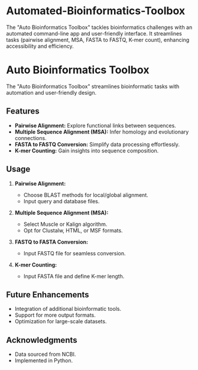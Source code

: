 # Automated-Bioinformatics-Toolbox
The "Auto Bioinformatics Toolbox" tackles bioinformatics challenges with an automated command-line app and user-friendly interface. It streamlines tasks (pairwise alignment, MSA, FASTA to FASTQ, K-mer count), enhancing accessibility and efficiency.
# Auto Bioinformatics Toolbox

The "Auto Bioinformatics Toolbox" streamlines bioinformatic tasks with automation and user-friendly design.

## Features
- **Pairwise Alignment:** Explore functional links between sequences.
- **Multiple Sequence Alignment (MSA):** Infer homology and evolutionary connections.
- **FASTA to FASTQ Conversion:** Simplify data processing effortlessly.
- **K-mer Counting:** Gain insights into sequence composition.

## Usage
1. **Pairwise Alignment:**
   - Choose BLAST methods for local/global alignment.
   - Input query and database files.

2. **Multiple Sequence Alignment (MSA):**
   - Select Muscle or Kalign algorithm.
   - Opt for Clustalw, HTML, or MSF formats.

3. **FASTQ to FASTA Conversion:**
   - Input FASTQ file for seamless conversion.

4. **K-mer Counting:**
   - Input FASTA file and define K-mer length.

## Future Enhancements
- Integration of additional bioinformatic tools.
- Support for more output formats.
- Optimization for large-scale datasets.

## Acknowledgments
- Data sourced from NCBI.
- Implemented in Python.

